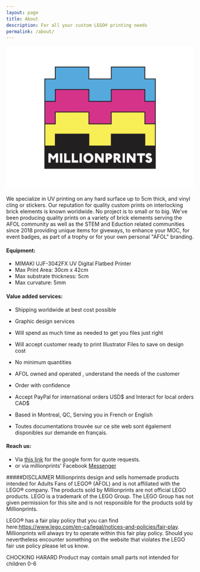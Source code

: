 ```yaml
---
layout: page
title: About
description: For all your custom LEGO® printing needs
permalink: /about/
---
```


<img src="/assets/img/uploads/profile.png" alt="millionprints1x8tile-logo" width="600">

We specialize in UV printing on any hard surface up to 5cm thick, and vinyl cling or stickers. Our reputation for quality custom prints on interlocking brick elements is known worldwide. No project is to small or to big. We've been producing quality prints on a variety of brick elements serving the AFOL community as well as the STEM and Eduction related communities since 2018 providing unique items for giveways, to enhance your MOC, for event badges, as part of a trophy or for your own personal "AFOL" branding.

#### Equipment:
* MIMAKI UJF-3042FX UV Digital Flatbed Printer 
* Max Print Area: 30cm x 42cm 
* Max substrate thickness: 5cm 
* Max curvature: 5mm

#### Value added services:
* Shipping worldwide at best cost possible 
* Graphic design services
* Will spend as much time as needed to get you files just right
* Will accept customer ready to print Illustrator Files to save on design cost
* No minimum quantities
* AFOL owned and operated , understand the needs of the customer
* Order with confidence 
* Accept PayPal for international orders USD$  and Interact for local orders CAD$
* Based in Montreal, QC,  Serving you in French or English

* Toutes documentations trouvée sur ce site web sont également disponibles sur demande en français. 


#### Reach us:
* Via [this link](https://millionprints.com/contact/) for the google form for quote requests.
* or via millionprints' Facebook [Messenger](https://www.facebook.com/messages/t/millionprints)

#####DISCLAIMER
Millionprints design and sells homemade products intended for Adults Fans of LEGO® (AFOL) and is not affiliated with the LEGO® company. The products sold by  Millionprints are not official LEGO products. LEGO is a trademark of the LEGO Group. The LEGO Group has not given permission for this site and is not responsible for the products sold by Millionprints.

 LEGO® has a fair play policy that you can find here:https://www.lego.com/en-ca/legal/notices-and-policies/fair-play. Millionprints will always try to operate within this fair play policy. Should you nevertheless encounter something on the website that violates the LEGO fair use policy please let us know.
 
 CHOCKING HARARD
 Product may contain small parts not intended for children 0-6
 
 

